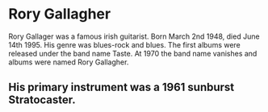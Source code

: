 # Rory Gallagher

Rory Gallager was a famous irish guitarist. Born March 2nd 1948, died June 14th 1995.
His genre was blues-rock and blues.
The first albums were released under the band name Taste. At 1970 the band name vanishes and albums were named Rory Gallagher.

## His primary instrument was a 1961 sunburst Stratocaster.

